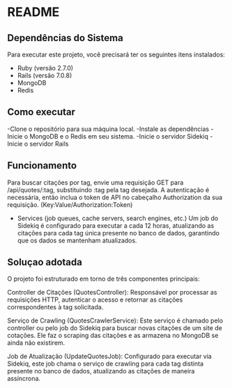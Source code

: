 # README


## Dependências do Sistema

Para executar este projeto, você precisará ter os seguintes itens instalados:

- Ruby (versão 2.7.0)
- Rails (versão 7.0.8)
- MongoDB
- Redis


## Como executar

-Clone o repositório para sua máquina local.
-Instale as dependências
-Inicie o MongoDB e o Redis em seu sistema.
-Inicie o servidor Sidekiq
-Inicie o servidor Rails

## Funcionamento

Para buscar citações por tag, envie uma requisição GET para /api/quotes/:tag, substituindo :tag pela tag desejada. A autenticação é necessária, então inclua o token de API no cabeçalho Authorization da sua requisição. (Key:Value/Authorization:Token)


* Services (job queues, cache servers, search engines, etc.)
 Um job do Sidekiq é configurado para executar a cada 12 horas, atualizando as citações para cada tag única presente no banco de dados, garantindo que os dados se mantenham atualizados.


## Soluçao adotada

O projeto foi estruturado em torno de três componentes principais:

Controller de Citações (QuotesController): Responsável por processar as requisições HTTP, autenticar o acesso e retornar as citações correspondentes à tag solicitada.

Serviço de Crawling (QuotesCrawlerService): Este serviço é chamado pelo controller ou pelo job do Sidekiq para buscar novas citações de um site de cotações. Ele faz o scraping das citações e as armazena no MongoDB se ainda não existirem.

Job de Atualização (UpdateQuotesJob): Configurado para executar via Sidekiq, este job chama o serviço de crawling para cada tag distinta presente no banco de dados, atualizando as citações de maneira assíncrona.
